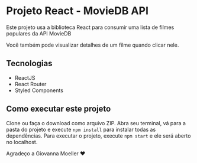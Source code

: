 # Projeto React - MovieDB API

Este projeto usa a biblioteca React para consumir uma lista de filmes populares da API MovieDB

Você também pode visualizar detalhes de um filme quando clicar nele.

## Tecnologias

- ReactJS
- React Router
- Styled Components

## Como executar este projeto

Clone ou faça o download como arquivo ZIP. Abra seu terminal, vá para a pasta do projeto e execute `npm install` para instalar todas as dependências.
Para executar o projeto, execute `npm start` e ele será aberto no localhost.

Agradeço a Giovanna Moeller ❤️
